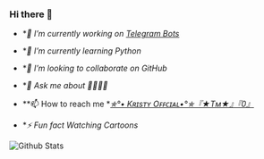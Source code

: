 ### Hi there 👋

- **🔭 I’m currently working on [Telegram Bots](https://t.me/HiroshiBots)*

- **🌱 I’m currently learning Python*

- **👯 I’m looking to collaborate on GitHub*

- **💬 Ask me about 👲😁😁😁*

- **📫 How to reach me **<a href='https://t.me/Itz_Me_Malayali'>✯°• Kʀɪsᴛʏ Oꜰꜰᴄɪᴀʟ•°✯『★Tᴍ★』『0』</a></b>*

- **⚡ Fun fact Watching Cartoons*

![Github Stats](https://github-readme-stats.vercel.app/api?username=kristy-offl&show_icons=true&title_color=fff&icon_color=79ff97&text_color=9f9f9f&bg_color=151515)
